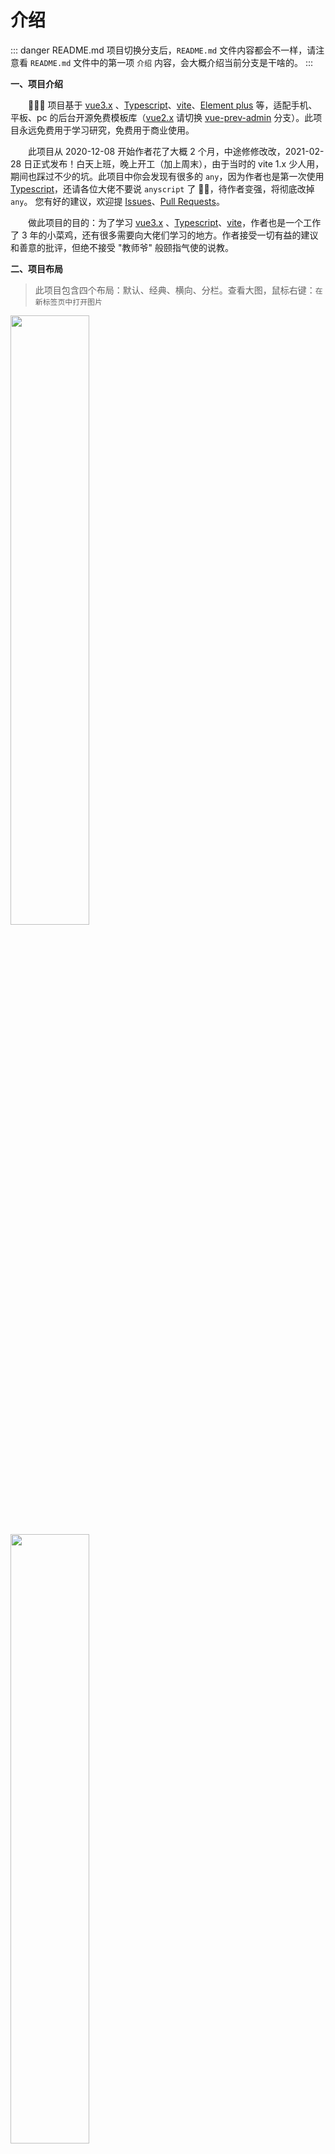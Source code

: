 # 介绍

::: danger README.md
项目切换分支后，`README.md` 文件内容都会不一样，请注意看 `README.md` 文件中的第一项 `介绍` 内容，会大概介绍当前分支是干啥的。
:::

<p style="font-weight: bold;">一、项目介绍</p>

&emsp;&emsp;🎉🎉🔥 项目基于 [vue3.x](https://v3.cn.vuejs.org/) 、[Typescript](https://www.tslang.cn/docs/home.html)、[vite](https://vitejs.cn/)、[Element plus](https://element-plus.gitee.io/zh-CN/#/zh-CN) 等，适配手机、平板、pc 的后台开源免费模板库（[vue2.x](https://cn.vuejs.org/) 请切换 [vue-prev-admin](https://gitee.com/lyt-top/vue-next-admin/tree/vue-prev-admin/) 分支）。此项目永远免费用于学习研究，免费用于商业使用。

&emsp;&emsp;此项目从 2020-12-08 开始作者花了大概 2 个月，中途修修改改，2021-02-28 日正式发布！白天上班，晚上开工（加上周末），由于当时的 vite 1.x 少人用，期间也踩过不少的坑。此项目中你会发现有很多的 `any`，因为作者也是第一次使用 [Typescript](https://www.tslang.cn/docs/home.html)，还请各位大佬不要说 `anyscript` 了 🙏🙏，待作者变强，将彻底改掉 `any`。
您有好的建议，欢迎提 [Issues](https://gitee.com/lyt-top/vue-next-admin/issues)、[Pull Requests](https://gitee.com/lyt-top/vue-next-admin/pulls)。

&emsp;&emsp;做此项目的目的：为了学习 [vue3.x](https://v3.cn.vuejs.org/) 、[Typescript](https://www.tslang.cn/docs/home.html)、[vite](https://vitejs.cn/)，作者也是一个工作了 3 年的小菜鸡，还有很多需要向大佬们学习的地方。作者接受一切有益的建议和善意的批评，但绝不接受 "教师爷" 般颐指气使的说教。

<p style="font-weight: bold;">二、项目布局</p>

> 此项目包含四个布局：默认、经典、横向、分栏。查看大图，鼠标右键：`在新标签页中打开图片`

<img src="https://img-blog.csdnimg.cn/c3248cfc00cf404fbc3a28a286a95fb2.png?x-oss-process=image/watermark,type_d3F5LXplbmhlaQ,shadow_50,text_Q1NETiBAbHl0LXRvcA==,size_20,color_FFFFFF,t_70,g_se,x_16" width="50%" style="border: 1px solid var(--c-brand);">
<img src="https://img-blog.csdnimg.cn/25ca8d809aae428c8589c376eab3980e.png?x-oss-process=image/watermark,type_d3F5LXplbmhlaQ,shadow_50,text_Q1NETiBAbHl0LXRvcA==,size_20,color_FFFFFF,t_70,g_se,x_16" width="50%" style="border: 1px solid var(--c-brand);">
<img src="https://img-blog.csdnimg.cn/c636cb89741644f49a627b0a690c5aae.png?x-oss-process=image/watermark,type_d3F5LXplbmhlaQ,shadow_50,text_Q1NETiBAbHl0LXRvcA==,size_20,color_FFFFFF,t_70,g_se,x_16" width="50%" style="border: 1px solid var(--c-brand);">
<img src="https://img-blog.csdnimg.cn/e05cd231ff234110973ea0db6dc5c3a7.png?x-oss-process=image/watermark,type_d3F5LXplbmhlaQ,shadow_50,text_Q1NETiBAbHl0LXRvcA==,size_20,color_FFFFFF,t_70,g_se,x_16" width="50%" style="border: 1px solid var(--c-brand);">

> 其它截图

<img src="https://img-blog.csdnimg.cn/3c3d1e20a9514437a4c3db0767943ea7.png?x-oss-process=image/watermark,type_d3F5LXplbmhlaQ,shadow_50,text_Q1NETiBAbHl0LXRvcA==,size_20,color_FFFFFF,t_70,g_se,x_16" width="50%" style="border: 1px solid var(--c-brand);">
<img src="https://img-blog.csdnimg.cn/0b2f77e2aeda4576836cd86ecf9c4a00.png?x-oss-process=image/watermark,type_d3F5LXplbmhlaQ,shadow_50,text_Q1NETiBAbHl0LXRvcA==,size_20,color_FFFFFF,t_70,g_se,x_16" width="50%" style="border: 1px solid var(--c-brand);">

<p style="font-weight: bold;">三、项目预览</p>

- [vue3.x 版本预览（vue-next-admin）](https://lyt-top.gitee.io/vue-next-admin-preview/#/login)
- [vue2.x 版本预览（vue-prev-admin）](https://lyt-top.gitee.io/vue-prev-admin-preview/#/login)

<p style="font-weight: bold;">四、仓库代码各分支说明（后续将添加更多分支）</p>

> 项目切换分支后，README.md 文件内容都会不一样，请注意看 README.md 文件中的第一项 介绍 内容，会大概介绍当前分支是干啥的。`基础版同步 master 分支主版本`

```ts
├── vueNextAdmin
	├── master (基于 vue3.x、vite、ts、Element plus等，主项目模板)
	├── vue-prev-admin (基于 vue2.x、vue-cli、element ui 项目模板)
	├── vue-next-admin-template (vue-next-admin 基础版 ts，不带国际化)
	├── vue-next-admin-template-js (基于 vue-next-admin-template 修改 js 版，不带国际化)
	├── vue-next-admin-mould (基于 vue3.x、vite、ts 配置了 eslint、prettier 通用项目模板)
	├── electron (跨平台的桌面应用程序)
	└── personal ( personal-个人项目)
```
